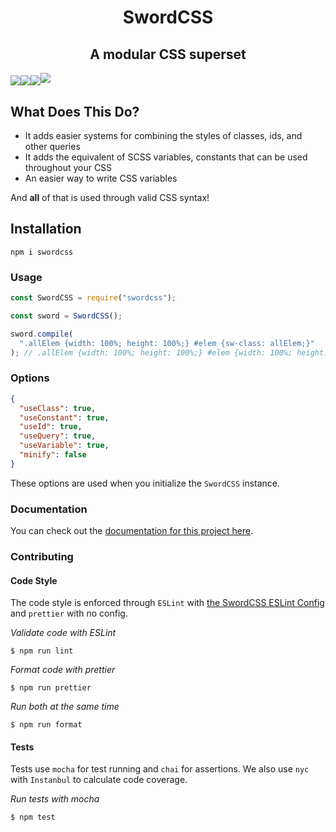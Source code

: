 <h1 align="center">SwordCSS</h1>
<h2 align="center">A modular CSS superset</h2>

<img align="center" src="https://img.shields.io/coveralls/github/swordcss/swordcss?style=for-the-badge"><img align="center" src="https://img.shields.io/travis/swordcss/swordcss?style=for-the-badge"><img align="center" src="https://img.shields.io/npm/v/swordcss?style=for-the-badge"><a align="center" href="https://david-dm.org/swordcss/swordcss" title="dependencies status"><img src="https://david-dm.org/swordcss/swordcss/status.svg?style=flat-square"/></a><br />

## What Does This Do?
* It adds easier systems for combining the styles of classes, ids, and other queries
* It adds the equivalent of SCSS variables, constants that can be used throughout your CSS
* An easier way to write CSS variables

And **all** of that is used through valid CSS syntax!

## Installation

`npm i swordcss`

### Usage

```javascript
const SwordCSS = require("swordcss");

const sword = SwordCSS();

sword.compile(
  ".allElem {width: 100%; height: 100%;} #elem {sw-class: allElem;}"
); // .allElem {width: 100%; height: 100%;} #elem {width: 100%; height: 100%;}
```

### Options

```json
{
  "useClass": true,
  "useConstant": true,
  "useId": true,
  "useQuery": true,
  "useVariable": true,
  "minify": false
}
```

These options are used when you initialize the `SwordCSS` instance.

### Documentation

You can check out the [documentation for this project here](https://swordcss.github.io/swordcss).

### Contributing

#### Code Style

The code style is enforced through `ESLint` with [the SwordCSS ESLint Config](https://github.com/swordcss/eslint-config-swordcss) and `prettier` with no config.  

_Validate code with ESLint_

```
$ npm run lint
```

_Format code with prettier_

```
$ npm run prettier
```

_Run both at the same time_

```
$ npm run format
```

#### Tests

Tests use `mocha` for test running and `chai` for assertions. We also use `nyc` with `Instanbul` to calculate code coverage.  

_Run tests with mocha_

```
$ npm test
```
